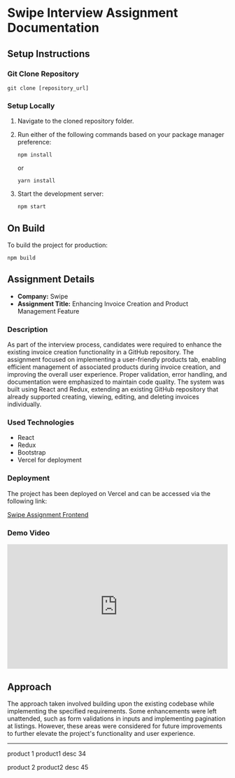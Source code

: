 # Swipe Interview Assignment Documentation

## Setup Instructions

### Git Clone Repository

```
git clone [repository_url]
```

### Setup Locally

1. Navigate to the cloned repository folder.
2. Run either of the following commands based on your package manager preference:

    ```
    npm install
    ```
    
    or
    
    ```
    yarn install
    ```

3. Start the development server:

    ```
    npm start
    ```

## On Build

To build the project for production:

```
npm build
```

## Assignment Details

- **Company:** Swipe
- **Assignment Title:** Enhancing Invoice Creation and Product Management Feature

### Description

As part of the interview process, candidates were required to enhance the existing invoice creation functionality in a GitHub repository. The assignment focused on implementing a user-friendly products tab, enabling efficient management of associated products during invoice creation, and improving the overall user experience. Proper validation, error handling, and documentation were emphasized to maintain code quality. The system was built using React and Redux, extending an existing GitHub repository that already supported creating, viewing, editing, and deleting invoices individually.

### Used Technologies

- React
- Redux
- Bootstrap
- Vercel for deployment

### Deployment

The project has been deployed on Vercel and can be accessed via the following link:

[Swipe Assignment Frontend](https://swipe-assignment-frontend-beige.vercel.app/)

### Demo Video

<div style="position: relative; padding-bottom: 56.25%; height: 0;"><iframe src="https://www.loom.com/embed/d68197aae8244d4bbad0101fa4a45aa5?sid=623e2538-7bd0-4d49-a480-0f0eb1a41110" frameborder="0" webkitallowfullscreen mozallowfullscreen allowfullscreen style="position: absolute; top: 0; left: 0; width: 100%; height: 100%;"></iframe></div>

## Approach

The approach taken involved building upon the existing codebase while implementing the specified requirements. Some enhancements were left unattended, such as form validations in inputs and implementing pagination at listings. However, these areas were considered for future improvements to further elevate the project's functionality and user experience. 




 ----------
product 1 product1 desc 34

product 2 product2 desc 45

